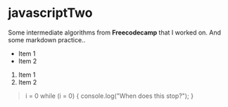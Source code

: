 # javascriptTwo
 Some intermediate algorithms from **Freecodecamp** that I worked on.
 And some markdown practice..
 
 * Item 1
 * Item 2
1. Item 1
1. Item 2

> i = 0
>while (i = 0) {
>console.log("When does this stop?");
>}
